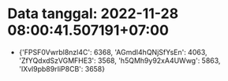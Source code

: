 # Data tanggal: 2022-11-28 08:00:41.507191+07:00

* {'FPSF0Vwrbl8nzl4C': 6368, 'AGmdI4hQNjSfYsEn': 4063, 'ZfYQdxdSzVGMFHE3': 3568, 'h5QMh9y92xA4UWwg': 5863, 'lXvl9pb89rIiP8CB': 3658}
